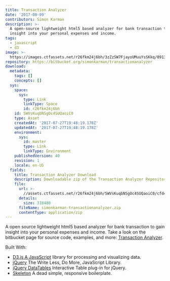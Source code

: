 ```yaml
---
title: Transaction Analyzer
date: '2017-08-09'
contributors: Simon Karman
description: >-
  A open-source lightweight html5 based analyzer for bank transaction to gain
  insight into your personal expenses and income.
tags:
  - javascript
  - d3
image: >-
  https://images.ctfassets.net/r26fkm24j6bh/3zZzSW7FjayoUMuuYsSKkq/09134397dec53c728f5a15613fa03b75/transactionanalyzer.png
repository: https://bitbucket.org/simonkarman/transactionanalyzer
download:
  metadata:
    tags: []
    concepts: []
  sys:
    space:
      sys:
        type: Link
        linkType: Space
        id: r26fkm24j6bh
    id: 5WVsKuqbNSgOc4SUQaoiC0
    type: Asset
    createdAt: '2017-07-27T19:48:19.178Z'
    updatedAt: '2017-07-27T19:48:19.178Z'
    environment:
      sys:
        id: master
        type: Link
        linkType: Environment
    publishedVersion: 40
    revision: 1
    locale: en-US
  fields:
    title: Transaction Analyzer Download
    description: Downloadable zip of the Transaction Analyzer Repository
    file:
      url: >-
        //assets.ctfassets.net/r26fkm24j6bh/5WVsKuqbNSgOc4SUQaoiC0/cfd4806680c5256bb9969428d4d6b682/simonkarman-transactionanalyzer.zip
      details:
        size: 318480
      fileName: simonkarman-transactionanalyzer.zip
      contentType: application/zip
---
```


A open source lightweight html5 based analyzer for bank transaction to gain insight into your personal expenses and income. Take a look on the bitbucket page for source code, examples, and more: [Transaction Analyzer](https://bitbucket.org/simonkarman/transactionanalyzer).

Built With:
- [D3.js A JavaScript](https://d3js.org/) library for processing and visualizing data.
- [jQuery](https://jquery.com/) The Write Less, Do More, JavaScript Library.
- [jQuery DataTables](https://datatables.net/) Interactive Table plug-in for jQuery.
- [Skeleton](http://getskeleton.com/) A dead simple, responsive boilerplate.